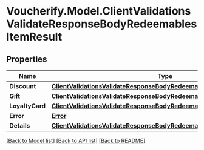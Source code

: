# Voucherify.Model.ClientValidationsValidateResponseBodyRedeemablesItemResult

## Properties

Name | Type | Description | Notes
------------ | ------------- | ------------- | -------------
**Discount** | [**ClientValidationsValidateResponseBodyRedeemablesItemResultDiscount**](ClientValidationsValidateResponseBodyRedeemablesItemResultDiscount.md) |  | [optional] 
**Gift** | [**ClientValidationsValidateResponseBodyRedeemablesItemResultGift**](ClientValidationsValidateResponseBodyRedeemablesItemResultGift.md) |  | [optional] 
**LoyaltyCard** | [**ClientValidationsValidateResponseBodyRedeemablesItemResultLoyaltyCard**](ClientValidationsValidateResponseBodyRedeemablesItemResultLoyaltyCard.md) |  | [optional] 
**Error** | [**Error**](Error.md) |  | [optional] 
**Details** | [**ClientValidationsValidateResponseBodyRedeemablesItemResultDetails**](ClientValidationsValidateResponseBodyRedeemablesItemResultDetails.md) |  | [optional] 

[[Back to Model list]](../../README.md#documentation-for-models) [[Back to API list]](../../README.md#documentation-for-api-endpoints) [[Back to README]](../../README.md)

